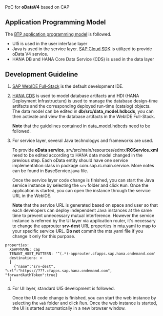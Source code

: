 PoC for **oDataV4** based on CAP

## Application Programming Model
The [BTP application programming model](https://help.sap.com/docs/BTP/65de2977205c403bbc107264b8eccf4b/00823f91779d4d42aa29a498e0535cdf.html) is followed.

* UI5 is used in the user interface layer
* Java is used in the service layer. [SAP Cloud SDK](https://mvnrepository.com/artifact/com.sap.cloud.servicesdk.prov/projects-parent) is utilized to provide oData V4 service.
* HANA DB and HANA Core Data Service (CDS) is used in the data layer

## Development Guideline

1. [SAP WebIDE Full-Stack](https://blogs.sap.com/2017/10/23/sap-web-ide-ninja-4-develop-full-stack-to-do-app-in-sap-web-ide-part-1-database/) is the default development IDE.
   
2. [HANA CDS](https://help.sap.com/viewer/65de2977205c403bbc107264b8eccf4b/Cloud/en-US/855e00bd559742a3b8276fbed4af1008.html) is used to model database artifacts and HDI (HANA Deployment Infrastructure) is used to manage the database design-time artifacts and the corresponding deployed run-time (catalog) objects. The data model can be edited in **db/src/data_model.hdbcds**, you can then activate and view the database artifacts in the WebIDE Full-Stack.
 
   **Note** that the guidelines contained in data_model.hdbcds need to be followed.
  
3. For service layer, several Java technologys and frameworks are used.
   
   To provide **oData service**, srv/src/main/resources/edmx/**RCService.xml** need to be edited according to HANA data model changed in the previous step. Each oData entity should have one service implementation class in package com.sap.rc.main.service. More notes can be found in BaseService.java file.
   
   Once the service layer code change is finished, you can start the Java service instance by selecting the `srv` folder and click <kbd>Run</kbd>. Once the application is started, you can open the instance through the service URL in the WebIDE.

   **Note** that the service URL is generated based on space and user so that each developers can deploy independent Java instances at the same time to prevent unnecessary mutual interference. However the service instance is referred by the UI layer via application router, it's necessary to change the approuter **srv-dest** URL properties in mta.yaml to map to your specific service URL. **Do not** commit the mta.yaml file if you change it only for this purpose.
```
properties:
  XSAPPNAME: cap
  TENANT_HOST_PATTERN: '^(.*)-approuter.cfapps.sap.hana.ondemand.com'
  destinations: >
  [
    {"name":"srv-dest", "url":"https://???.cfapps.sap.hana.ondemand.com", "forwardAuthToken":true}
  ] 
```
4. For UI layer, standard UI5 development is followed.
   
   Once the UI code change is finished, you can start the web instance by selecting the `web` folder and click <kbd>Run</kbd>. Once the web instance is started, the UI is started automatically in a new browser window. 
